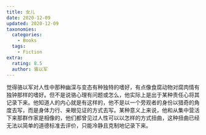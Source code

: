 ```yaml
---
title: 女儿
date: 2020-12-09
updated: 2020-12-09
taxonomies:
  categories:
    - Books
  tags:
    - Fiction
extra:
  rating: 8.5
  author: 骆以军
---
```


觉得骆以军对人性中那种幽深与变态有种独特的嗜好，有点像食腐动物对腐肉情有独钟那样的嗜好。但不是说骆心理有问题或怎么，他实际上是出于某种责任心将其记录下来。他知道人的内心就是有这样的，他不是以一个旁观者的身份以猎奇的角度去写，而是身体力行、亲眼见证的方式去写。某种意义上来说，他和从集中营活下来那群作家是相像的，他们都曾见过人性可以以怎样的方式扭曲，这种扭曲已经无法以简单的道德标准去评价，只能冷静且克制地记录下来。
